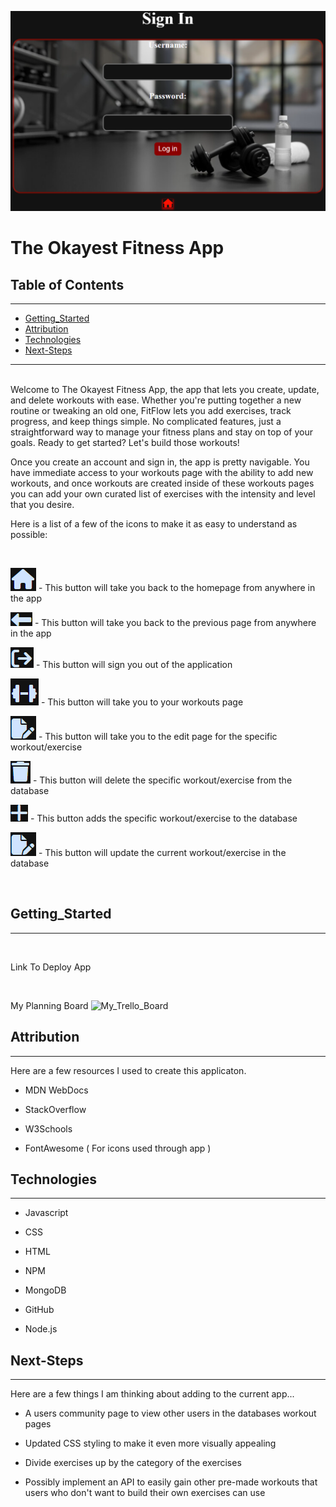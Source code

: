 ![FitApp-Display/Sign-In-Page](images/FitApp.png)


# The Okayest Fitness App

## Table of Contents
---

- [Getting_Started](#getting_started)
- [Attribution](#attribution)
- [Technologies](#technologies)
- [Next-Steps](#Next-Steps)

---
<br>
Welcome to The Okayest Fitness App, the app that lets you create, update, and delete workouts with ease. Whether you're putting together a new routine or tweaking an old one, FitFlow lets you add exercises, track progress, and keep things simple. No complicated features, just a straightforward way to manage your fitness plans and stay on top of your goals. Ready to get started? Let's build those workouts!

<br>

Once you create an account and sign in, the app is pretty navigable. You have immediate access to your workouts page with the ability to add new workouts, and once workouts are created inside of these workouts pages you can add your own curated list of exercises with the intensity and level that you desire.

Here is a list of a few of the icons to make it as easy to understand as possible:

<br>

![home-button](images/home.png)  - This button will take you back to the homepage from anywhere in the app

![back-button](images/back.png)  - This button will take you back to the previous page from anywhere in the app

![sign-out-button](images/out.png)  - This button will sign you out of the application

![workouts-button](images/dumbell.png)  - This button will take you to your workouts page

![edit-button](images/edit.png)  - This button will take you to the edit page for the specific workout/exercise

![delete-button](images/trash.png)  - This button will delete the specific workout/exercise from the database

![add-button](images/plus.png)  - This button adds the specific workout/exercise to the database

![edit-button](images/edit.png)  - This button will update the current workout/exercise in the database


<br>


## Getting_Started
---
<br>


Link To Deploy App
![]()

<br>

My Planning Board
![My_Trello_Board](https://trello.com/invite/b/67b271cd87c212ad418ef466/ATTI3f291c3838246faa6bf0e63d660a9342353303E5/fitness-crud-app)





## Attribution
---

Here are a few resources I used to create this applicaton.

  * MDN WebDocs
    
  * StackOverflow

  * W3Schools

  * FontAwesome ( For icons used through app )



## Technologies
---

  * Javascript

  * CSS

  * HTML

  * NPM

  * MongoDB

  * GitHub

  * Node.js

## Next-Steps
---

Here are a few things I am thinking about adding to the current app...

  *  A users community page to view other users in the databases workout pages

  *  Updated CSS styling to make it even more visually appealing

  *  Divide exercises up by the category of the exercises

  *  Possibly implement an API to easily gain other pre-made workouts that users who don't want to build their own exercises can use



